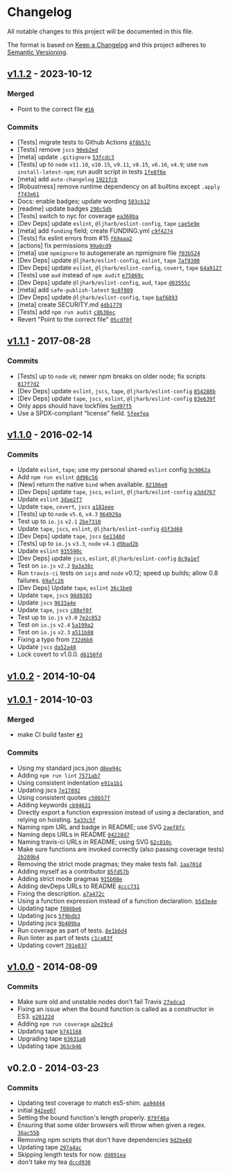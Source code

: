 # Changelog

All notable changes to this project will be documented in this file.

The format is based on [Keep a Changelog](https://keepachangelog.com/en/1.0.0/)
and this project adheres to [Semantic Versioning](https://semver.org/spec/v2.0.0.html).

## [v1.1.2](https://github.com/ljharb/function-bind/compare/v1.1.1...v1.1.2) - 2023-10-12

### Merged

- Point to the correct file [`#16`](https://github.com/ljharb/function-bind/pull/16)

### Commits

- [Tests] migrate tests to Github Actions [`4f8b57c`](https://github.com/ljharb/function-<AWS-SECRET-KEY>8745f0988af8)
- [Tests] remove `jscs` [`90eb2ed`](https://github.com/ljharb/function-<AWS-SECRET-KEY>454db169b31f)
- [meta] update `.gitignore` [`53fcdc3`](https://github.com/ljharb/function-<AWS-SECRET-KEY>50f437e89fed)
- [Tests] up to `node` `v11.10`, `v10.15`, `v9.11`, `v8.15`, `v6.16`, `v4.9`; use `nvm install-latest-npm`; run audit script in tests [`1fe8f6e`](https://github.com/ljharb/function-<AWS-SECRET-KEY>f5ea0cd2b36e)
- [meta] add `auto-changelog` [`1921fcb`](https://github.com/ljharb/function-<AWS-SECRET-KEY>aad5722f777d)
- [Robustness] remove runtime dependency on all builtins except `.apply` [`f743e61`](https://github.com/ljharb/function-<AWS-SECRET-KEY>9db853d118b7)
- Docs: enable badges; update wording [`503cb12`](https://github.com/ljharb/function-<AWS-SECRET-KEY>c7adcd6355dd)
- [readme] update badges [`290c5db`](https://github.com/ljharb/function-<AWS-SECRET-KEY>74b869a4bb48)
- [Tests] switch to nyc for coverage [`ea360ba`](https://github.com/ljharb/function-<AWS-SECRET-KEY>fa2d3533cdf8)
- [Dev Deps] update `eslint`, `@ljharb/eslint-config`, `tape` [`cae5e9e`](https://github.com/ljharb/function-<AWS-SECRET-KEY>851ce05b943c)
- [meta] add `funding` field; create FUNDING.yml [`c9f4274`](https://github.com/ljharb/function-<AWS-SECRET-KEY>ba41a3b04ca6)
- [Tests] fix eslint errors from #15 [`f69aaa2`](https://github.com/ljharb/function-<AWS-SECRET-KEY>a699d0b9c964)
- [actions] fix permissions [`99a0cd9`](https://github.com/ljharb/function-<AWS-SECRET-KEY>34cd73314be7)
- [meta] use `npmignore` to autogenerate an npmignore file [`f03b524`](https://github.com/ljharb/function-<AWS-SECRET-KEY>122c86ecd1ae)
- [Dev Deps] update `@ljharb/eslint‑config`, `eslint`, `tape` [`7af9300`](https://github.com/ljharb/function-<AWS-SECRET-KEY>4fbbcd7a2280)
- [Dev Deps] update `eslint`, `@ljharb/eslint-config`, `covert`, `tape` [`64a9127`](https://github.com/ljharb/function-<AWS-SECRET-KEY>9971967fc08c)
- [Tests] use `aud` instead of `npm audit` [`e75069c`](https://github.com/ljharb/function-<AWS-SECRET-KEY>34c35fdb4386)
- [Dev Deps] update `@ljharb/eslint-config`, `aud`, `tape` [`d03555c`](https://github.com/ljharb/function-<AWS-SECRET-KEY>03b9e2619e28)
- [meta] add `safe-publish-latest` [`9c8f809`](https://github.com/ljharb/function-<AWS-SECRET-KEY>892385b64f09)
- [Dev Deps] update `@ljharb/eslint-config`, `tape` [`baf6893`](https://github.com/ljharb/function-<AWS-SECRET-KEY>f6ed1e527397)
- [meta] create SECURITY.md [`4db1779`](https://github.com/ljharb/function-<AWS-SECRET-KEY>a2b591c3911b)
- [Tests] add `npm run audit` [`c8b38ec`](https://github.com/ljharb/function-<AWS-SECRET-KEY>8f1748375bc2)
- Revert "Point to the correct file" [`05cdf0f`](https://github.com/ljharb/function-<AWS-SECRET-KEY>fa9874f915c9)

## [v1.1.1](https://github.com/ljharb/function-bind/compare/v1.1.0...v1.1.1) - 2017-08-28

### Commits

- [Tests] up to `node` `v8`; newer npm breaks on older node; fix scripts [`817f7d2`](https://github.com/ljharb/function-<AWS-SECRET-KEY>dd4d1430bc5e)
- [Dev Deps] update `eslint`, `jscs`, `tape`, `@ljharb/eslint-config` [`854288b`](https://github.com/ljharb/function-<AWS-SECRET-KEY>152510262084)
- [Dev Deps] update `tape`, `jscs`, `eslint`, `@ljharb/eslint-config` [`83e639f`](https://github.com/ljharb/function-<AWS-SECRET-KEY>c1bcf72311bd)
- Only apps should have lockfiles [`5ed97f5`](https://github.com/ljharb/function-<AWS-SECRET-KEY>da0f3229c908)
- Use a SPDX-compliant “license” field. [`5feefea`](https://github.com/ljharb/function-<AWS-SECRET-KEY>d424403a5381)

## [v1.1.0](https://github.com/ljharb/function-bind/compare/v1.0.2...v1.1.0) - 2016-02-14

### Commits

- Update `eslint`, `tape`; use my personal shared `eslint` config [`9c9062a`](https://github.com/ljharb/function-<AWS-SECRET-KEY>81f29b457097)
- Add `npm run eslint` [`dd96c56`](https://github.com/ljharb/function-<AWS-SECRET-KEY>a6f7c53e24ad)
- [New] return the native `bind` when available. [`82186e0`](https://github.com/ljharb/function-<AWS-SECRET-KEY>582bed90ed72)
- [Dev Deps] update `tape`, `jscs`, `eslint`, `@ljharb/eslint-config` [`a3dd767`](https://github.com/ljharb/function-<AWS-SECRET-KEY>abf8aa107b8b)
- Update `eslint` [`3dae2f7`](https://github.com/ljharb/function-<AWS-SECRET-KEY>c19660142fe9)
- Update `tape`, `covert`, `jscs` [`a181eee`](https://github.com/ljharb/function-<AWS-SECRET-KEY>f36e060a2f6a)
- [Tests] up to `node` `v5.6`, `v4.3` [`964929a`](https://github.com/ljharb/function-<AWS-SECRET-KEY>af5e4f22e1ed)
- Test up to `io.js` `v2.1` [`2be7310`](https://github.com/ljharb/function-<AWS-SECRET-KEY>11117d41d5ea)
- Update `tape`, `jscs`, `eslint`, `@ljharb/eslint-config` [`45f3d68`](https://github.com/ljharb/function-<AWS-SECRET-KEY>e009087af101)
- [Dev Deps] update `tape`, `jscs` [`6e1340d`](https://github.com/ljharb/function-<AWS-SECRET-KEY>b641af4f8b1f)
- [Tests] up to `io.js` `v3.3`, `node` `v4.1` [`d9bad2b`](https://github.com/ljharb/function-<AWS-SECRET-KEY>b3acf319f8cc)
- Update `eslint` [`935590c`](https://github.com/ljharb/function-<AWS-SECRET-KEY>c315b2ccc446)
- [Dev Deps] update `jscs`, `eslint`, `@ljharb/eslint-config` [`8c9a1ef`](https://github.com/ljharb/function-<AWS-SECRET-KEY>a0940a480c57)
- Test on `io.js` `v2.2` [`9a3a38c`](https://github.com/ljharb/function-<AWS-SECRET-KEY>0969b84ac86e)
- Run `travis-ci` tests on `iojs` and `node` v0.12; speed up builds; allow 0.8 failures. [`69afc26`](https://github.com/ljharb/function-<AWS-SECRET-KEY>a9e9283f18b4)
- [Dev Deps] Update `tape`, `eslint` [`36c1be0`](https://github.com/ljharb/function-<AWS-SECRET-KEY>5d5137fd0115)
- Update `tape`, `jscs` [`98d8303`](https://github.com/ljharb/function-<AWS-SECRET-KEY>0d44d7d45f6e)
- Update `jscs` [`9633a4e`](https://github.com/ljharb/function-<AWS-SECRET-KEY>68ba8ba0846f)
- Update `tape`, `jscs` [`c80ef0f`](https://github.com/ljharb/function-<AWS-SECRET-KEY>4092ac147831)
- Test up to `io.js` `v3.0` [`7e2c853`](https://github.com/ljharb/function-<AWS-SECRET-KEY>8917684c0df4)
- Test on `io.js` `v2.4` [`5a199a2`](https://github.com/ljharb/function-<AWS-SECRET-KEY>d4b8232895c9)
- Test on `io.js` `v2.3` [`a511b88`](https://github.com/ljharb/function-<AWS-SECRET-KEY>6c701f4d0453)
- Fixing a typo from <AWS-SECRET-KEY> [`732d6b6`](https://github.com/ljharb/function-<AWS-SECRET-KEY>7a10855d3266)
- Update `jscs` [`da52a48`](https://github.com/ljharb/function-<AWS-SECRET-KEY>4163ba08905d)
- Lock covert to v1.0.0. [`d6150fd`](https://github.com/ljharb/function-<AWS-SECRET-KEY>33d9e48e7430)

## [v1.0.2](https://github.com/ljharb/function-bind/compare/v1.0.1...v1.0.2) - 2014-10-04

## [v1.0.1](https://github.com/ljharb/function-bind/compare/v1.0.0...v1.0.1) - 2014-10-03

### Merged

- make CI build faster [`#3`](https://github.com/ljharb/function-bind/pull/3)

### Commits

- Using my standard jscs.json [`d8ee94c`](https://github.com/ljharb/function-<AWS-SECRET-KEY>9627f5cffa1a)
- Adding `npm run lint` [`7571ab7`](https://github.com/ljharb/function-<AWS-SECRET-KEY>22bd6f4f9c10)
- Using consistent indentation [`e91a1b1`](https://github.com/ljharb/function-<AWS-SECRET-KEY>508f74218a95)
- Updating jscs [`7e17892`](https://github.com/ljharb/function-<AWS-SECRET-KEY>227bbd8c7a65)
- Using consistent quotes [`c50b57f`](https://github.com/ljharb/function-<AWS-SECRET-KEY>6069ebe02b77)
- Adding keywords [`cb94631`](https://github.com/ljharb/function-<AWS-SECRET-KEY>118772f9ee00)
- Directly export a function expression instead of using a declaration, and relying on hoisting. [`5a33c5f`](https://github.com/ljharb/function-<AWS-SECRET-KEY>7d1843ceb87c)
- Naming npm URL and badge in README; use SVG [`2aef8fc`](https://github.com/ljharb/function-<AWS-SECRET-KEY>0949e05d5e16)
- Naming deps URLs in README [`04228d7`](https://github.com/ljharb/function-<AWS-SECRET-KEY>f6a7621065b5)
- Naming travis-ci URLs in README; using SVG [`62c810c`](https://github.com/ljharb/function-<AWS-SECRET-KEY>3055addfe36e)
- Make sure functions are invoked correctly (also passing coverage tests) [`2b289b4`](https://github.com/ljharb/function-<AWS-SECRET-KEY>0f6165e9e43a)
- Removing the strict mode pragmas; they make tests fail. [`1aa701d`](https://github.com/ljharb/function-<AWS-SECRET-KEY>2679be97b845)
- Adding myself as a contributor [`85fd57b`](https://github.com/ljharb/function-<AWS-SECRET-KEY>f265fc6d72fc)
- Adding strict mode pragmas [`915b08e`](https://github.com/ljharb/function-<AWS-SECRET-KEY>db74aa21ca4c)
- Adding devDeps URLs to README [`4ccc731`](https://github.com/ljharb/function-<AWS-SECRET-KEY>4086b3cba2cd)
- Fixing the description. [`a7a472c`](https://github.com/ljharb/function-<AWS-SECRET-KEY>78fbe48999c8)
- Using a function expression instead of a function declaration. [`b5d3e4e`](https://github.com/ljharb/function-<AWS-SECRET-KEY>c7ff45f1fa14)
- Updating tape [`f086be6`](https://github.com/ljharb/function-<AWS-SECRET-KEY>600fa174d1e0)
- Updating jscs [`5f9bdb3`](https://github.com/ljharb/function-<AWS-SECRET-KEY>029520c54d71)
- Updating jscs [`9b409ba`](https://github.com/ljharb/function-<AWS-SECRET-KEY>152aab9d3bfc)
- Run coverage as part of tests. [`8e1b6d4`](https://github.com/ljharb/function-<AWS-SECRET-KEY>47c984c80bd0)
- Run linter as part of tests [`c1ca83f`](https://github.com/ljharb/function-<AWS-SECRET-KEY>682fabfaa987)
- Updating covert [`701e837`](https://github.com/ljharb/function-<AWS-SECRET-KEY>3f43a72f4bb9)

## [v1.0.0](https://github.com/ljharb/function-bind/compare/v0.2.0...v1.0.0) - 2014-08-09

### Commits

- Make sure old and unstable nodes don't fail Travis [`27adca3`](https://github.com/ljharb/function-<AWS-SECRET-KEY>a1b103ce4d75)
- Fixing an issue when the bound function is called as a constructor in ES3. [`e20122d`](https://github.com/ljharb/function-<AWS-SECRET-KEY>ea5d27c07731)
- Adding `npm run coverage` [`a2e29c4`](https://github.com/ljharb/function-<AWS-SECRET-KEY>139073375502)
- Updating tape [`b741168`](https://github.com/ljharb/function-<AWS-SECRET-KEY>45526b69213c)
- Upgrading tape [`63631a0`](https://github.com/ljharb/function-<AWS-SECRET-KEY>7246d6986f74)
- Updating tape [`363cb46`](https://github.com/ljharb/function-<AWS-SECRET-KEY>448051d78464)

## v0.2.0 - 2014-03-23

### Commits

- Updating test coverage to match es5-shim. [`aa94d44`](https://github.com/ljharb/function-<AWS-SECRET-KEY>9aa7a694e5d4)
- initial [`942ee07`](https://github.com/ljharb/function-<AWS-SECRET-KEY>0b926137e066)
- Setting the bound function's length properly. [`079f46a`](https://github.com/ljharb/function-<AWS-SECRET-KEY>eb641f97ca25)
- Ensuring that some older browsers will throw when given a regex. [`36ac55b`](https://github.com/ljharb/function-<AWS-SECRET-KEY>a26fbfe8227f)
- Removing npm scripts that don't have dependencies [`9d2be60`](https://github.com/ljharb/function-<AWS-SECRET-KEY>d3e05868c750)
- Updating tape [`297a4ac`](https://github.com/ljharb/function-<AWS-SECRET-KEY>1c88f4e678f3)
- Skipping length tests for now. [`d9891ea`](https://github.com/ljharb/function-<AWS-SECRET-KEY>1ff740f70565)
- don't take my tea [`dccd930`](https://github.com/ljharb/function-<AWS-SECRET-KEY>50c3bc8c1e07)
